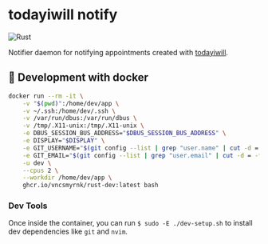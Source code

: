 # todayiwill notify

![Rust](https://img.shields.io/badge/rust-1.79+-green?logo=rust)

Notifier daemon for notifying appointments created with [todayiwill](https://github.com/vncsmyrnk/todayiwill).

## 🔧 Development with docker

```bash
docker run --rm -it \
    -v "$(pwd)":/home/dev/app \
    -v ~/.ssh:/home/dev/.ssh \
    -v /var/run/dbus:/var/run/dbus \
    -v /tmp/.X11-unix:/tmp/.X11-unix \
    -e DBUS_SESSION_BUS_ADDRESS="$DBUS_SESSION_BUS_ADDRESS" \
    -e DISPLAY="$DISPLAY" \
    -e GIT_USERNAME="$(git config --list | grep "user.name" | cut -d = -f2)" \
    -e GIT_EMAIL="$(git config --list | grep "user.email" | cut -d = -f2)" \
    -u dev \
    --cpus 2 \
    --workdir /home/dev/app \
    ghcr.io/vncsmyrnk/rust-dev:latest bash
```

### Dev Tools

Once inside the container, you can run `$ sudo -E ./dev-setup.sh` to install dev dependencies like `git` and `nvim`.
